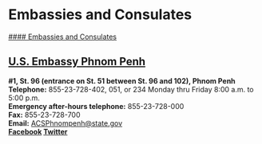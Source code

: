 # Embassies and Consulates

[#### Embassies and Consulates](javascript:void(0); "Embassies and Consulates")

## [U.S. Embassy Phnom Penh](https://kh.usembassy.gov/)

**#1, St. 96 (entrance on St. 51 between St. 96 and 102), Phnom Penh  
Telephone:** 855-23-728-402, 051, or 234 Monday thru Friday 8:00 a.m. to 5:00 p.m.  
**Emergency after-hours telephone:** 855-23-728-000  
**Fax:** 855-23-728-700  
**Email:** [ACSPhnompenh@state.gov](mailto:ACSPhnompenh@state.gov)  
**[Facebook](https://www.facebook.com/us.embassy.phnom.penh/) [Twitter](https://twitter.com/USEmbPhnomPenh)**